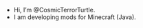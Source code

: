 - Hi, I’m @CosmicTerrorTurtle.
- I am developing mods for Minecraft (Java).

<!---
CosmicTerrorTurtle/CosmicTerrorTurtle is a ✨ special ✨ repository because its `README.md` (this file) appears on your GitHub profile.
You can click the Preview link to take a look at your changes.
--->
